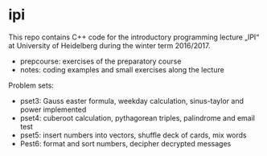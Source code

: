 # ipi

This repo contains C++ code for the introductory programming lecture „IPI“ at University of Heidelberg during the winter term 2016/2017.

- prepcourse: exercises of the preparatory course
- notes: coding examples and small exercises along the lecture

Problem sets: 
- pset3: Gauss easter formula, weekday calculation, sinus-taylor and power implemented
- pset4: cuberoot calculation, pythagorean triples, palindrome and email test
- pset5: insert numbers into vectors, shuffle deck of cards, mix words
- Pest6: format and sort numbers, decipher decrypted messages